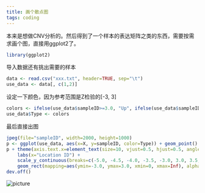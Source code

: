 ```yaml
---
title: 画个散点图
tags: coding
---
```


本来是想做CNV分析的。然后得到了一个样本的表达矩阵之类的东西，需要按需求画个图，直接用ggplot2了。

```R
library(ggplot2)
```
导入数据还有挑出需要的样本

```R
data <- read.csv("xxx.txt", header=TRUE, sep="\t")
use_data <- data[, c(1,2)]
```
设定一下颜色，因为参考范围是Z检验的[-3, 3]

```R
colors <- ifelse(use_data$sampleID>=3.0, "Up", ifelse(use_data$sampleID<=-3.0, "Down", "Normal"))
use_data$Type <- colors
```

最后直接出图
```R
jpeg(file="sampleID", width=2000, height=1000)
p <- ggplot(use_data, aes(x=X, y=sampleID, color=Type)) + geom_point()
p + theme(axis.text.x=element_text(size=10, vjust=0.5, hjust=0.5, angle=90)) +
	labs(x="Location ID") +
	scale_y_continuous(breaks=c(-5.0, -4.5, -4.0, -3.5, -3.0, 3.0, 3.5, 4.0, 4.5, 5.0)) +
	geom_rect(mapping=aes(ymin=-3.0, ymax=3.0, xmin=0, xmax=Inf), alpha=0.01, color=NA)
dev.off()
```

![picture](https://raw.githubusercontent.com/pzweuj/pzweuj.github.io/master/downloads/images/point_20190505.jpeg)

[-_-]:生日快乐啦